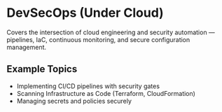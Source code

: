 # DevSecOps (Under Cloud)

Covers the intersection of cloud engineering and security automation — pipelines, IaC, continuous monitoring, and secure configuration management.

## Example Topics
- Implementing CI/CD pipelines with security gates
- Scanning Infrastructure as Code (Terraform, CloudFormation)
- Managing secrets and policies securely
